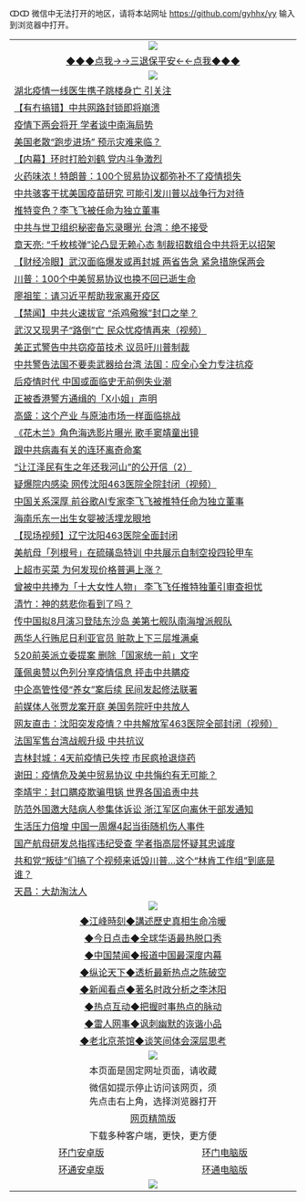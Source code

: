ↀↀ 微信中无法打开的地区，请将本站网址 https://github.com/gyhhx/yy 输入到浏览器中打开。 

 <table>
  <tr>
    <td colspan="2" align=center><img src="https://github.com/gyhhx/image-upload/blob/master/3t%20(1).jpg"></td>
 </tr>
 <tr><td colspan="2" align="center"><a href="https://img.xgttd.press/?name=ogQuit&key=zquqqokxqdzafbdg&from=yy">◆◆◆点我→→三退保平安←←点我◆◆◆</a></td></tr>
  <tr>
    <td colspan="2" align=center><img src="https://cdn.jsdelivr.net/gh/gyoupiodf/im1/%E7%BD%91%E9%97%A8%E6%96%B0%E9%97%BB1.jpg"></td>
 </tr>

<tr><td colspan="2" align="left"><a href="https://img.xgttd.press/?name=c1170490&key=zquqqokxqdzafbdg&from=yy">湖北疫情一线医生携子跳楼身亡 引关注</a></td></tr>
<tr><td colspan="2" align="left"><a href="https://img.xgttd.press/?name=c1170503&key=zquqqokxqdzafbdg&from=yy">【有冇搞错】中共网路封锁即将崩溃</a></td></tr>
<tr><td colspan="2" align="left"><a href="https://img.xgttd.press/?name=c1170505&key=zquqqokxqdzafbdg&from=yy">疫情下两会将开 学者谈中南海局势</a></td></tr>
<tr><td colspan="2" align="left"><a href="https://img.xgttd.press/?name=c1170513&key=zquqqokxqdzafbdg&from=yy">美国老散“跑步进场” 预示灾难来临？</a></td></tr>
<tr><td colspan="2" align="left"><a href="https://img.xgttd.press/?name=c1170538&key=zquqqokxqdzafbdg&from=yy">【内幕】环时打脸刘鹤 党内斗争激烈</a></td></tr>
<tr><td colspan="2" align="left"><a href="https://img.xgttd.press/?name=c1170501&key=zquqqokxqdzafbdg&from=yy">火药味浓！特朗普：100个贸易协议都弥补不了疫情损失</a></td></tr>
<tr><td colspan="2" align="left"><a href="https://img.xgttd.press/?name=c1170524&key=zquqqokxqdzafbdg&from=yy">中共骇客干扰美国疫苗研究 可能引发川普以战争行为对待</a></td></tr>
<tr><td colspan="2" align="left"><a href="https://img.xgttd.press/?name=c1170492&key=zquqqokxqdzafbdg&from=yy">推特变色？李飞飞被任命为独立董事</a></td></tr>
<tr><td colspan="2" align="left"><a href="https://img.xgttd.press/?name=c1170561&key=zquqqokxqdzafbdg&from=yy">中共与世卫组织秘密备忘录曝光 台湾：绝不接受</a></td></tr>
<tr><td colspan="2" align="left"><a href="https://img.xgttd.press/?name=c1170541&key=zquqqokxqdzafbdg&from=yy">章天亮: “千枚核弹”论凸显无赖心态 制裁招数组合中共将无以招架</a></td></tr>
<tr><td colspan="2" align="left"><a href="https://img.xgttd.press/?name=c1170543&key=zquqqokxqdzafbdg&from=yy">【财经冷眼】武汉面临爆发或再封城 两省告急 紧急措施保两会</a></td></tr>
<tr><td colspan="2" align="left"><a href="https://img.xgttd.press/?name=c1170502&key=zquqqokxqdzafbdg&from=yy">川普：100个中美贸易协议也换不回已逝生命</a></td></tr>
<tr><td colspan="2" align="left"><a href="https://img.xgttd.press/?name=c1170493&key=zquqqokxqdzafbdg&from=yy">廖祖笙：请习近平帮助我家离开疫区</a></td></tr>
<tr><td colspan="2" align="left"><a href="https://img.xgttd.press/?name=c1170526&key=zquqqokxqdzafbdg&from=yy">【禁闻】中共火速拔官 “杀鸡儆猴”封口之举？</a></td></tr>
<tr><td colspan="2" align="left"><a href="https://img.xgttd.press/?name=c1170519&key=zquqqokxqdzafbdg&from=yy">武汉又现男子“路倒”亡 民众忧疫情再来（视频）</a></td></tr>
<tr><td colspan="2" align="left"><a href="https://img.xgttd.press/?name=c1170507&key=zquqqokxqdzafbdg&from=yy">美正式警告中共窃疫苗技术 议员吁川普制裁</a></td></tr>
<tr><td colspan="2" align="left"><a href="https://img.xgttd.press/?name=c1170532&key=zquqqokxqdzafbdg&from=yy">中共警告法国不要卖武器给台湾 法国：应全心全力专注抗疫</a></td></tr>
<tr><td colspan="2" align="left"><a href="https://img.xgttd.press/?name=c1170520&key=zquqqokxqdzafbdg&from=yy">后疫情时代 中国或面临史无前例失业潮</a></td></tr>
<tr><td colspan="2" align="left"><a href="https://img.xgttd.press/?name=c1170557&key=zquqqokxqdzafbdg&from=yy">正被香港警方通缉的「X小姐」声明</a></td></tr>
<tr><td colspan="2" align="left"><a href="https://img.xgttd.press/?name=c1170498&key=zquqqokxqdzafbdg&from=yy">高盛：这个产业 与原油市场一样面临挑战</a></td></tr>
<tr><td colspan="2" align="left"><a href="https://img.xgttd.press/?name=c1170506&key=zquqqokxqdzafbdg&from=yy">《花木兰》角色海选影片曝光 歌手窦靖童出镜</a></td></tr>
<tr><td colspan="2" align="left"><a href="https://img.xgttd.press/?name=c1170556&key=zquqqokxqdzafbdg&from=yy">跟中共病毒有关的连环离奇命案</a></td></tr>
<tr><td colspan="2" align="left"><a href="https://img.xgttd.press/?name=c1170539&key=zquqqokxqdzafbdg&from=yy">“让江泽民有生之年还我河山”的公开信（2）</a></td></tr>
<tr><td colspan="2" align="left"><a href="https://img.xgttd.press/?name=c1170523&key=zquqqokxqdzafbdg&from=yy">疑爆院内感染 网传沈阳463医院全院封闭（视频）</a></td></tr>
<tr><td colspan="2" align="left"><a href="https://img.xgttd.press/?name=c1170542&key=zquqqokxqdzafbdg&from=yy">中国关系深厚 前谷歌AI专家李飞飞被推特任命为独立董事</a></td></tr>
<tr><td colspan="2" align="left"><a href="https://img.xgttd.press/?name=c1170535&key=zquqqokxqdzafbdg&from=yy">海南乐东一出生女婴被活埋龙眼地</a></td></tr>
<tr><td colspan="2" align="left"><a href="https://img.xgttd.press/?name=c1170517&key=zquqqokxqdzafbdg&from=yy">【现场视频】辽宁沈阳463医院全面封闭</a></td></tr>
<tr><td colspan="2" align="left"><a href="https://img.xgttd.press/?name=c1170559&key=zquqqokxqdzafbdg&from=yy">美航母「列根号」在硫磺岛特训 中共展示自制空投四轮甲车</a></td></tr>
<tr><td colspan="2" align="left"><a href="https://img.xgttd.press/?name=c1170530&key=zquqqokxqdzafbdg&from=yy">上超市买菜 为何发现价格普遍上涨？</a></td></tr>
<tr><td colspan="2" align="left"><a href="https://img.xgttd.press/?name=c1170521&key=zquqqokxqdzafbdg&from=yy">曾被中共捧为「十大女性人物」 李飞飞任推特独董引审查担忧</a></td></tr>
<tr><td colspan="2" align="left"><a href="https://img.xgttd.press/?name=c1170494&key=zquqqokxqdzafbdg&from=yy">清竹：神的慈悲你看到了吗？</a></td></tr>
<tr><td colspan="2" align="left"><a href="https://img.xgttd.press/?name=c1170518&key=zquqqokxqdzafbdg&from=yy">传中国拟8月演习登陆东沙岛  美第七舰队南海增派舰队</a></td></tr>
<tr><td colspan="2" align="left"><a href="https://img.xgttd.press/?name=c1170522&key=zquqqokxqdzafbdg&from=yy">两华人行贿尼日利亚官员 赃款上下三层堆满桌</a></td></tr>
<tr><td colspan="2" align="left"><a href="https://img.xgttd.press/?name=c1170560&key=zquqqokxqdzafbdg&from=yy">520前英派立委提案 删除「国家统一前」文字</a></td></tr>
<tr><td colspan="2" align="left"><a href="https://img.xgttd.press/?name=c1170489&key=zquqqokxqdzafbdg&from=yy">蓬佩奥赞以色列分享疫情信息 抨击中共瞒疫</a></td></tr>
<tr><td colspan="2" align="left"><a href="https://img.xgttd.press/?name=c1170531&key=zquqqokxqdzafbdg&from=yy">中企高管性侵“养女”案后续 民间发起修法联署</a></td></tr>
<tr><td colspan="2" align="left"><a href="https://img.xgttd.press/?name=c1170504&key=zquqqokxqdzafbdg&from=yy">前媒体人张贾龙案开庭 美国务院吁中共放人</a></td></tr>
<tr><td colspan="2" align="left"><a href="https://img.xgttd.press/?name=c1170525&key=zquqqokxqdzafbdg&from=yy">网友直击：沈阳突发疫情？中共解放军463医院全部封闭（视频）</a></td></tr>
<tr><td colspan="2" align="left"><a href="https://img.xgttd.press/?name=c1170550&key=zquqqokxqdzafbdg&from=yy">法国军售台湾战舰升级 中共抗议</a></td></tr>
<tr><td colspan="2" align="left"><a href="https://img.xgttd.press/?name=c1170527&key=zquqqokxqdzafbdg&from=yy">吉林封城：4天前疫情已失控 市民疯抢退烧药</a></td></tr>
<tr><td colspan="2" align="left"><a href="https://img.xgttd.press/?name=c1170533&key=zquqqokxqdzafbdg&from=yy">谢田：疫情危及美中贸易协议 中共悔约有无可能？</a></td></tr>
<tr><td colspan="2" align="left"><a href="https://img.xgttd.press/?name=c1170491&key=zquqqokxqdzafbdg&from=yy">李靖宇：封口瞒疫欺骗甩锅 世界各国追责中共</a></td></tr>
<tr><td colspan="2" align="left"><a href="https://img.xgttd.press/?name=c1170529&key=zquqqokxqdzafbdg&from=yy">防范外国邀大陆病人参集体诉讼 浙江军区向离休干部发通知</a></td></tr>
<tr><td colspan="2" align="left"><a href="https://img.xgttd.press/?name=c1170540&key=zquqqokxqdzafbdg&from=yy">生活压力倍增 中国一周爆4起当街随机伤人事件</a></td></tr>
<tr><td colspan="2" align="left"><a href="https://img.xgttd.press/?name=c1170528&key=zquqqokxqdzafbdg&from=yy">国产航母研发总指挥违纪受查 学者指高层怀疑其忠诚度</a></td></tr>
<tr><td colspan="2" align="left"><a href="https://img.xgttd.press/?name=c1170546&key=zquqqokxqdzafbdg&from=yy">共和党“叛徒”们搞了个视频来诋毁川普…这个“林肯工作组”到底是谁？</a></td></tr>
<tr><td colspan="2" align="left"><a href="https://img.xgttd.press/?name=c1170496&key=zquqqokxqdzafbdg&from=yy">天昌：大劫淘汰人</a></td></tr>

 <tr>
   <td colspan="2" align=center><img src="https://cdn.jsdelivr.net/gh/gyoupiodf/im1/jf-1.jpg"></td>
  </tr>
   <tr>
   <td colspan="2" align=center> 
<a href="https://img.xgttd.press/oo.aspx?name=c922850&key=zquqqokxqdzafbdg&from=yy&tag=9877">◆江峰時刻◆講述歷史真相生命冷暖</a><br/>
    </td>
  </tr>
   <tr>
   <td colspan="2" align=center> 
<a href="https://img.xgttd.press/oo.aspx?name=c816850&key=zquqqokxqdzafbdg&from=yy&tag=9877">◆今日点击◆全球华语最热脱口秀</a><br/>
    </td>
  </tr>
  <tr>
  <td colspan="2" align=center>
<a href="https://img.xgttd.press/oo.aspx?name=c816860&key=zquqqokxqdzafbdg&from=yy&tag=99733110">◆中国禁闻◆报道中国最深度内幕</a><br/>
   </tr>
  <tr>
     <td colspan="2" align=center>
<a href="https://img.xgttd.press/oo.aspx?name=c816855&key=zquqqokxqdzafbdg&from=yy&tag=997110">◆纵论天下◆透析最新热点之陈破空</a><br/>
   </tr>
   <tr>
      <td colspan="2" align=center>
<a href="https://img.xgttd.press/oo.aspx?name=c838308&key=zquqqokxqdzafbdg&from=yy&tag=9973110">◆新闻看点◆著名时政分析之李沐阳</a><br/>
   </tr>
   <tr>
     <td colspan="2" align=center>
<a href="https://img.xgttd.press/oo.aspx?name=c816852&key=zquqqokxqdzafbdg&from=yy&tag=9733110">◆热点互动◆把握时事热点的脉动</a><br/>
   </tr>
   <tr>
      <td colspan="2" align=center>
<a href="https://img.xgttd.press/oo.aspx?name=c816694&key=zquqqokxqdzafbdg&from=yy&tag=93310">◆雷人网事◆讽刺幽默的诙谐小品</a><br/>
   </tr>
   <tr>
    <td colspan="2" align=center>
<a href="https://img.xgttd.press/oo.aspx?name=c816650&key=zquqqokxqdzafbdg&from=yy&tag=9973110">◆老北京茶馆◆谈笑间体会深层思考</a><br/>
   </tr>
<tr>
    <td colspan="2" align="center"><img src="https://cdn.jsdelivr.net/gh/opipe/up/oGate65.jpg"/></td>
  </tr>
  <tr>
    <td colspan="2" align="center">本页面是固定网址页面，请收藏</td>
  <tr>
  <tr>
    <td colspan="2" align="center">微信如提示停止访问该网页，须<br/>先点击右上角，选择浏览器打开</td>
  <tr>
  <tr>
    <td colspan="2" align="center"><a href="https://gitcdn.xyz/cdn/otiny/up/master/show004.htm">网页精简版</a></td>
  </tr>
  <tr>
    <td colspan="2" align="center">下载多种客户端，更快，更方便</td>
  <tr>
  <tr>
    <td align="center"><a href="https://cdn.jsdelivr.net/gh/opipe/up/oGatea.apk">环门安卓版</a></td>
    <td align="center"><a href="https://cdn.jsdelivr.net/gh/opipe/up/oGate.zip">环门电脑版</a></td>
  </tr>
  <tr>
    <td align="center"><a href="https://cdn.jsdelivr.net/gh/opipe/up/oPipe.apk">环通安卓版</a></td>
    <td align="center"><a href="https://raw.githubusercontent.com/opipe/up/master/oPipe.zip">环通电脑版</a></td>
  </tr>
  <tr>
    <td colspan="2" align="center"><img src="https://cdn.jsdelivr.net/gh/opipe/up/oGate640.jpg"/></td>
  </tr>

</table>


